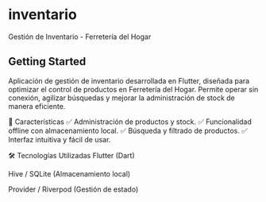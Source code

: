 # inventario

Gestión de Inventario - Ferretería del Hogar

## Getting Started

Aplicación de gestión de inventario desarrollada en Flutter, diseñada para optimizar el control de productos en Ferretería del Hogar. Permite operar sin conexión, agilizar búsquedas y mejorar la administración de stock de manera eficiente.

🚀 Características
✅ Administración de productos y stock.
✅ Funcionalidad offline con almacenamiento local.
✅ Búsqueda y filtrado de productos.
✅ Interfaz intuitiva y fácil de usar.

🛠️ Tecnologías Utilizadas
Flutter (Dart)

Hive / SQLite (Almacenamiento local)

Provider / Riverpod (Gestión de estado)